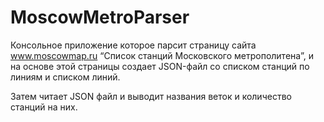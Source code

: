 # MoscowMetroParser
Консольное приложение которое парсит страницу сайта www.moscowmap.ru  “Список станций Московского метрополитена”, и на основе этой страницы создает JSON-файл со списком станций по линиям и списком линий.
                      
Затем читает JSON файл и выводит названия веток и количество станций на них.